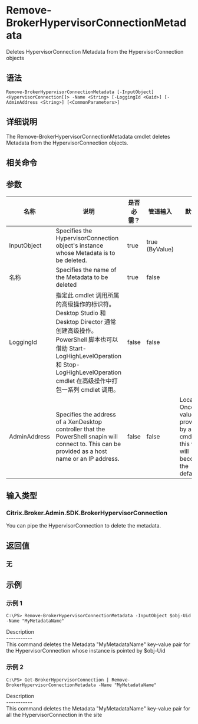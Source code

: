 # Remove-BrokerHypervisorConnectionMetadata

Deletes HypervisorConnection Metadata from the HypervisorConnection objects

## 语法

    Remove-BrokerHypervisorConnectionMetadata [-InputObject] <HypervisorConnection[]> -Name <String> [-LoggingId <Guid>] [-AdminAddress <String>] [<CommonParameters>]
    

## 详细说明

The Remove-BrokerHypervisorConnectionMetadata cmdlet deletes Metadata from the HypervisorConnection objects.

## 相关命令

## 参数

| 名称           | 说明                                                                                                                                                                              | 是否必需？ | 管道输入           | 默认值                                                                                    |
| ------------ | ------------------------------------------------------------------------------------------------------------------------------------------------------------------------------- | ----- | -------------- | -------------------------------------------------------------------------------------- |
| InputObject  | Specifies the HypervisorConnection object's instance whose Metadata is to be deleted.                                                                                           | true  | true (ByValue) |                                                                                        |
| 名称           | Specifies the name of the Metadata to be deleted                                                                                                                                | true  | false          |                                                                                        |
| LoggingId    | 指定此 cmdlet 调用所属的高级操作的标识符。 Desktop Studio 和 Desktop Director 通常创建高级操作。 PowerShell 脚本也可以借助 Start-LogHighLevelOperation 和 Stop-LogHighLevelOperation cmdlet 在高级操作中打包一系列 cmdlet 调用。 | false | false          |                                                                                        |
| AdminAddress | Specifies the address of a XenDesktop controller that the PowerShell snapin will connect to. This can be provided as a host name or an IP address.                              | false | false          | Localhost. Once a value is provided by any cmdlet, this value will become the default. |

## 输入类型

### Citrix.Broker.Admin.SDK.BrokerHypervisorConnection

You can pipe the HypervisorConnection to delete the metadata.

## 返回值

### 无

## 示例

### 示例 1

    C:\PS> Remove-BrokerHypervisorConnectionMetadata -InputObject $obj-Uid -Name "MyMetadataName"
    

Description  
\---\---\-----  
This command deletes the Metadata "MyMetadataName" key-value pair for the HypervisorConnection whose instance is pointed by $obj-Uid

### 示例 2

    C:\PS> Get-BrokerHypervisorConnection | Remove-BrokerHypervisorConnectionMetadata -Name "MyMetadataName"
    

Description  
\---\---\-----  
This command deletes the Metadata "MyMetadataName" key-value pair for all the HypervisorConnection in the site